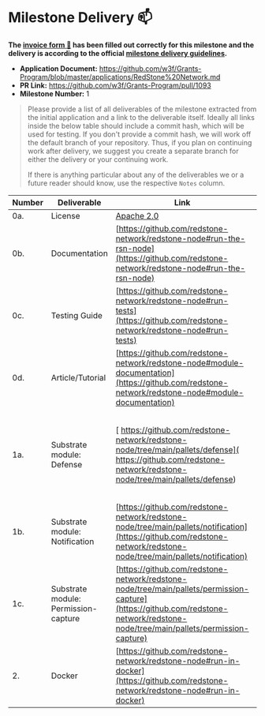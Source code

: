 # Milestone Delivery :mailbox:

**The [invoice form :pencil:](https://docs.google.com/forms/d/e/1FAIpQLSfmNYaoCgrxyhzgoKQ0ynQvnNRoTmgApz9NrMp-hd8mhIiO0A/viewform) has been filled out correctly for this milestone and the delivery is according to the official [milestone delivery guidelines](https://github.com/w3f/Grants-Program/blob/master/docs/milestone-deliverables-guidelines.md).**  

* **Application Document:** https://github.com/w3f/Grants-Program/blob/master/applications/RedStone%20Network.md 
* **PR Link:** https://github.com/w3f/Grants-Program/pull/1093
* **Milestone Number:** 1

> Please provide a list of all deliverables of the milestone extracted from the initial application and a link to the deliverable itself. Ideally all links inside the below table should include a commit hash, which will be used for testing. If you don't provide a commit hash, we will work off the default branch of your repository. Thus, if you plan on continuing work after delivery, we suggest you create a separate branch for either the delivery or your continuing work. 
>
> If there is anything particular about any of the deliverables we or a future reader should know, use the respective `Notes` column.

| Number | Deliverable                     | Link                                                         | Notes                                                        |
| ------ | ------------------------------- | ------------------------------------------------------------ | ------------------------------------------------------------ |
| 0a.    | License                         | [Apache 2.0](https://github.com/redstone-network/redstone-node/blob/main/LICENSE) |                                                              |
| 0b.    | Documentation                   | [https://github.com/redstone-network/redstone-node#run-the-rsn-node](https://github.com/redstone-network/redstone-node#run-the-rsn-node) | Basic documentation inside the readme and the pallets |
| 0c.    | Testing Guide                   | [https://github.com/redstone-network/redstone-node#run-tests](https://github.com/redstone-network/redstone-node#run-tests) | Basic testing guide |
| 0d.    | Article/Tutorial                | [https://github.com/redstone-network/redstone-node#module-documentation](https://github.com/redstone-network/redstone-node#module-documentation) | Not really an article, but this is fine, given that the grant is below 10k |
| 1a.    | Substrate module: Defense    | [	https://github.com/redstone-network/redstone-node/tree/main/pallets/defense](	https://github.com/redstone-network/redstone-node/tree/main/pallets/defense) | Provide basic functions of passive defense, including transaction trigger configuration and freezing configuration |
| 1b.    | Substrate module: Notification     | [https://github.com/redstone-network/redstone-node/tree/main/pallets/notification](https://github.com/redstone-network/redstone-node/tree/main/pallets/notification) | Provide mail/slack/discord three off-chain notification methods and sending methods                           |
| 1c.    | Substrate module: Permission-capture | [https://github.com/redstone-network/redstone-node/tree/main/pallets/permission-capture](https://github.com/redstone-network/redstone-node/tree/main/pallets/permission-capture) | Provide configuration of social friends, take over an account authority and transaction voting implement.                  |
| 2.     | Docker                          | [https://github.com/redstone-network/redstone-node#run-in-docker](https://github.com/redstone-network/redstone-node#run-in-docker) | runnable docker                                                             |

